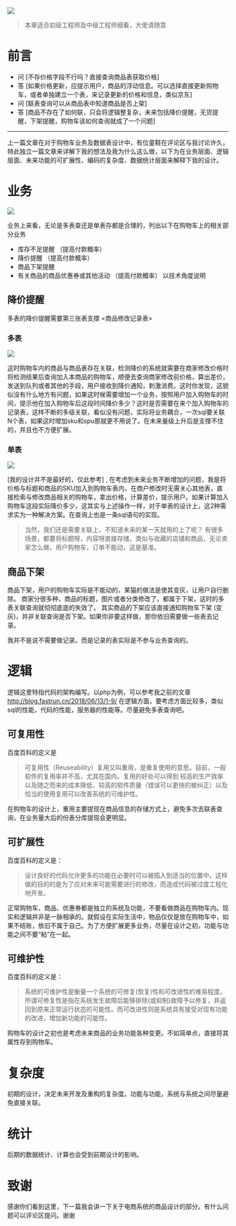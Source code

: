 ![](https://blog.fastrun.cn/wp-content/uploads/2018/07/550662601-5b27dd6a4a280_articlex.jpeg)

> 本章适合初级工程师及中级工程师细看，大佬请随意
# 前言

- 问 [不存价格字段不行吗？直接查询商品表获取价格]
- 答 [如果价格更新，应提示用户，商品的浮动信息。可以选择直接更新购物车，或者单独建立一个表，来记录更新的价格和信息，类似京东]
- 问 [联表查询可以从商品表中知道商品是否上架]
- 答 [商品不存在了如何联，只会将逻辑整复杂，未来包括降价提醒，无货提醒，下架提醒，购物车该如何查询就成了一个问题]
<hr>
上一篇文章在对于购物车业务及数据表设计中，有位童鞋在评论区与我讨论许久，特此独立一篇文章来详解下我的想法及我为什么这么做，以下为在业务层面、逻辑层面、未来功能的可扩展性、编码的复杂度、数据统计层面来解释下我的设计。

# 业务

![](https://blog.fastrun.cn/wp-content/uploads/2018/07/2662689313-5b28add53d2fc_articlex.png)

业务上来看，无论是多表查还是单表存都是合理的，列出以下在购物车上的相关部分业务
- 库存不足提醒 （提高付款概率）
- 降价提醒 （提高付款概率）
- 商品下架提醒
- 有关商品的商品优惠券或其他活动 （提高付款概率）
以技术角度说明
## 降价提醒
多表的降价提醒需要第三张表支撑 <商品修改记录表>

### 多表

![](https://blog.fastrun.cn/wp-content/uploads/2018/07/2534558087-5b28aecc0fb63_articlex.png)

这时购物车内的商品与商品表存在关联，检测降价的系统就需要在商家修改价格时将检测结果后查询加入本商品的购物车，顺便去查询商家修改前价格，算出差价，发送到队列或者其他的手段，用户接收到降价通知，刺激消费。这时你发现，这貌似没有什么地方有问题，如果这时候需要增加一个业务，按照用户加入购物车的时间，提示他在加入购物车后这段时间降价多少？这时是否需要在来个加入购物车的记录表，这样不断的多级关联，看似没有问题，实际将业务耦合，一次sql要关联N个表，如果这时增加sku和spu那就更不用说了。在未来量级上升后是支撑不住的，并且也不方便扩展。

### 单表

![](https://blog.fastrun.cn/wp-content/uploads/2018/07/3769763978-5b28af38ad752_articlex.png)

[我的设计并不是最好的，仅此参考] , 在考虑到未来业务不断增加的问题，我是将价格与标题和商品的SKU加入到购物车表内，在商户修改时无需关心其他表，直接检索与修改商品相关的购物车，拿出价格，计算差价，提示用户。如果计算加入购物车这段实际降价多少，这其实与上述操作一样，对于单表的设计上，这2种需求实为一种解决方案。在查询上也是一条sql语句的实现。

> 当然，我们还是需要关联上，不知道未来的某一天就用的上了呢？
> 有很多场景，都要将标题呀，内容呀直接存储，类似与收藏的店铺和商品，无论卖家怎么做，用户购物车，订单不能动，这是基准。

## 商品下架
商品下架，用户的购物车实际是不能动的，某猫的做法是使其变灰，让用户自行删除。
商家分很多种，商品的标题，图片或者分类修改了，都属于下架，这时的多表关联查询就彻彻底底的失效了。
其实商品的下架应该直接通知购物车下架 (变灰)，并非关联查询是否下架。如果你非要这样做，那你依旧需要做一些表去记录。

我并不是说不需要做记录。而是记录的表实际是不参与业务查询的。


# 逻辑
逻辑这里特指代码的架构编写。以php为例，可以参考我之前的文章 http://blog.fastrun.cn/2018/06/13/1-9/
在逻辑方面，要考虑方面比较多，类似sql的性能，代码的性能，服务器的性能等。尽量避免多表查询吧。

## 可复用性
百度百科的定义是
> 可复用性（Reuseability）复用又叫重用，是重复使用的意思。目前，一般软件的复用率并不高，尤其在国内。复用的好处可以得到 较高的生产效率以及随之而来的成本降低、较高的软件质量（错误可以更快的被纠正）以及 恰当的使用复用可以改善系统的可维护性。

在购物车的设计上，重用主要提现在商品信息的存储方式上，避免多次去联表查询，在业务量大后的份表分库提现会更明显。
## 可扩展性
百度百科的定义是：
> 设计良好的代码允许更多的功能在必要时可以被插入到适当的位置中。这样做的目的的是为了应对未来可能需要进行的修改，而造成代码被过度工程化地开发。

正常购物车、商品、优惠券都是独立的系统及功能，不要看做商品在购物车内。现实和逻辑并非是一脉相承的。就假设在实际生活中，物品仅仅是放在购物车中，如果不结账，依旧不属于自己。为了方便扩展更多业务，尽量在设计之初，功能与功能之间不要“粘”在一起。
## 可维护性
百度百科的定义是：
> 系统的可维护性是衡量一个系统的可修复(恢复)性和可改进性的难易程度。所谓可修复性是指在系统发生故障后能够排除(或抑制)故障予以修复，并返回到原来正常运行状态的可能性。而可改进性则是系统具有接受对现有功能的改进，增加新功能的可能性。

购物车的设计之初也是考虑未来商品的业务功能各种变更。不如简单点，直接将其属性存到购物车。

# 复杂度
初期的设计，决定未来开发及重构的复杂度。功能与功能，系统与系统之间尽量避免直接关联。
# 统计
后期的数据统计、计算也会受到前期设计的影响。
# 致谢
感谢你们看到这里，下一篇我会讲一下关于电商系统的商品设计的部分。有什么问题可以评论区提问。谢谢